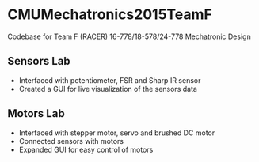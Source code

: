 # CMUMechatronics2015TeamF
Codebase for Team F (RACER)
16-778/18-578/24-778 Mechatronic Design

## Sensors Lab
- Interfaced with potentiometer, FSR and Sharp IR sensor
- Created a GUI for live visualization of the sensors data

## Motors Lab
- Interfaced with stepper motor, servo and brushed DC motor
- Connected sensors with motors
- Expanded GUI for easy control of motors